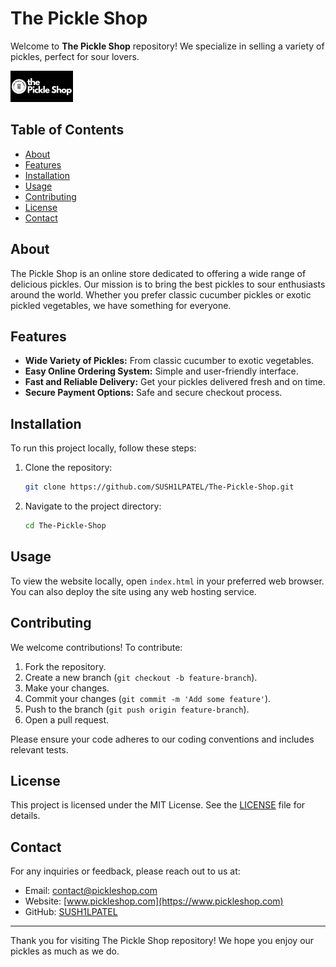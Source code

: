 
# The Pickle Shop  

Welcome to **The Pickle Shop** repository! We specialize in selling a variety of pickles, perfect for sour lovers.

![The Pickle Shop](public/images/tps.png)

## Table of Contents

- [About](#about)
- [Features](#features)
- [Installation](#installation)
- [Usage](#usage)
- [Contributing](#contributing)
- [License](#license)
- [Contact](#contact)

## About

The Pickle Shop is an online store dedicated to offering a wide range of delicious pickles. Our mission is to bring the best pickles to sour enthusiasts around the world. Whether you prefer classic cucumber pickles or exotic pickled vegetables, we have something for everyone.

## Features

- **Wide Variety of Pickles:** From classic cucumber to exotic vegetables.
- **Easy Online Ordering System:** Simple and user-friendly interface.
- **Fast and Reliable Delivery:** Get your pickles delivered fresh and on time.
- **Secure Payment Options:** Safe and secure checkout process.

## Installation

To run this project locally, follow these steps:

1. Clone the repository:
    ```sh
    git clone https://github.com/SUSH1LPATEL/The-Pickle-Shop.git
    ```
2. Navigate to the project directory:
    ```sh
    cd The-Pickle-Shop
    ```

## Usage

To view the website locally, open `index.html` in your preferred web browser. You can also deploy the site using any web hosting service.

## Contributing

We welcome contributions! To contribute:

1. Fork the repository.
2. Create a new branch (`git checkout -b feature-branch`).
3. Make your changes.
4. Commit your changes (`git commit -m 'Add some feature'`).
5. Push to the branch (`git push origin feature-branch`).
6. Open a pull request.

Please ensure your code adheres to our coding conventions and includes relevant tests.

## License

This project is licensed under the MIT License. See the [LICENSE](LICENSE) file for details.

## Contact

For any inquiries or feedback, please reach out to us at:

- Email: [contact@pickleshop.com](mailto:contact@pickleshop.com)
- Website: [www.pickleshop.com](https://www.pickleshop.com)
- GitHub: [SUSH1LPATEL](https://github.com/SUSH1LPATEL)

---

Thank you for visiting The Pickle Shop repository! We hope you enjoy our pickles as much as we do.
